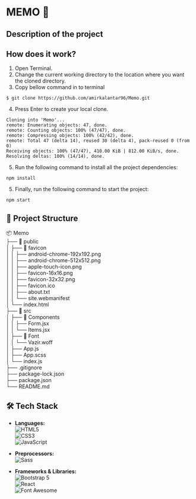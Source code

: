# MEMO 📝

## Description of the project

## How does it work?
1. Open Terminal.
2. Change the current working directory to the location where you want the cloned directory.
3. Copy bellow command in to terminal
  ```
  $ git clone https://github.com/amirkalantar96/Memo.git
  ```
4. Press Enter to create your local clone.
  ```
  Cloning into 'Memo'...
  remote: Enumerating objects: 47, done.
  remote: Counting objects: 100% (47/47), done.
  remote: Compressing objects: 100% (42/42), done.
  remote: Total 47 (delta 14), reused 30 (delta 4), pack-reused 0 (from 0)
  Receiving objects: 100% (47/47), 410.00 KiB | 812.00 KiB/s, done.
  Resolving deltas: 100% (14/14), done.
  ```
5. Run the following command to install all the project dependencies:
  ```
  npm install
  ```
5. Finally, run the following command to start the project:
  ```
  npm start
  ```

## 📁 Project Structure

📦 Memo  
├── 📁 public  
│   ├── 📁 favicon  
│   │   ├── android-chrome-192x192.png  
│   │   ├── android-chrome-512x512.png  
│   │   ├── apple-touch-icon.png    
│   │   ├── favicon-16x16.png  
│   │   ├── favicon-32x32.png  
│   │   ├── favicon.ico  
│   │   ├── about.txt    
│   │   └── site.webmanifest  
│   └── index.html  
├── 📁 src  
│   ├── 📁 Components   
│   │   ├── Form.jsx  
│   │   └── Items.jsx  
│   ├── 📁 Font   
│   │   └── Vazir.woff  
│   ├── App.js  
│   ├── App.scss  
│   └── index.js  
├── .gitignore  
├── package-lock.json  
├── package.json  
└── README.md

## 🛠️ Tech Stack

- **Languages:**  
  ![HTML5](https://img.shields.io/badge/HTML5-E34F26?style=flat&logo=html5&logoColor=white)  
  ![CSS3](https://img.shields.io/badge/CSS3-1572B6?style=flat&logo=css3&logoColor=white)  
  ![JavaScript](https://img.shields.io/badge/JavaScript-F7DF1E?style=flat&logo=javascript&logoColor=black)

- **Preprocessors:**  
  ![Sass](https://img.shields.io/badge/Sass-CC6699?style=flat&logo=sass&logoColor=white)

- **Frameworks & Libraries:**  
  ![Bootstrap 5](https://img.shields.io/badge/Bootstrap-7952B3?style=flat&logo=bootstrap&logoColor=white)  
  ![React](https://img.shields.io/badge/React-61DAFB?style=flat&logo=react&logoColor=black)  
  ![Font Awesome](https://img.shields.io/badge/Font%20Awesome-339AF0?style=flat&logo=fontawesome&logoColor=white)
